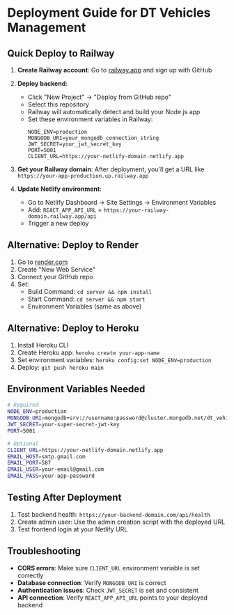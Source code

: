 # Deployment Guide for DT Vehicles Management

## Quick Deploy to Railway

1. **Create Railway account**: Go to [railway.app](https://railway.app) and sign up with GitHub

2. **Deploy backend**:
   - Click "New Project" → "Deploy from GitHub repo" 
   - Select this repository
   - Railway will automatically detect and build your Node.js app
   - Set these environment variables in Railway:
     ```
     NODE_ENV=production
     MONGODB_URI=your_mongodb_connection_string
     JWT_SECRET=your_jwt_secret_key
     PORT=5001
     CLIENT_URL=https://your-netlify-domain.netlify.app
     ```

3. **Get your Railway domain**: After deployment, you'll get a URL like `https://your-app-production.up.railway.app`

4. **Update Netlify environment**:
   - Go to Netlify Dashboard → Site Settings → Environment Variables
   - Add: `REACT_APP_API_URL` = `https://your-railway-domain.railway.app/api`
   - Trigger a new deploy

## Alternative: Deploy to Render

1. Go to [render.com](https://render.com)
2. Create "New Web Service"
3. Connect your GitHub repo
4. Set:
   - Build Command: `cd server && npm install`
   - Start Command: `cd server && npm start`
   - Environment Variables (same as above)

## Alternative: Deploy to Heroku

1. Install Heroku CLI
2. Create Heroku app: `heroku create your-app-name`
3. Set environment variables: `heroku config:set NODE_ENV=production`
4. Deploy: `git push heroku main`

## Environment Variables Needed

```bash
# Required
NODE_ENV=production
MONGODB_URI=mongodb+srv://username:password@cluster.mongodb.net/dt_vehicles
JWT_SECRET=your-super-secret-jwt-key
PORT=5001

# Optional
CLIENT_URL=https://your-netlify-domain.netlify.app
EMAIL_HOST=smtp.gmail.com
EMAIL_PORT=587
EMAIL_USER=your-email@gmail.com
EMAIL_PASS=your-app-password
```

## Testing After Deployment

1. Test backend health: `https://your-backend-domain.com/api/health`
2. Create admin user: Use the admin creation script with the deployed URL
3. Test frontend login at your Netlify URL

## Troubleshooting

- **CORS errors**: Make sure `CLIENT_URL` environment variable is set correctly
- **Database connection**: Verify `MONGODB_URI` is correct
- **Authentication issues**: Check `JWT_SECRET` is set and consistent
- **API connection**: Verify `REACT_APP_API_URL` points to your deployed backend
